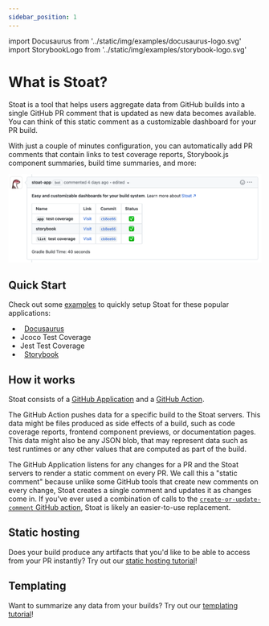 ```yaml
---
sidebar_position: 1
---
```


import Docusaurus from '../static/img/examples/docusaurus-logo.svg'
import StorybookLogo from '../static/img/examples/storybook-logo.svg'

# What is Stoat?

Stoat is a tool that helps users aggregate data from GitHub builds into a single
GitHub PR comment that is updated as new data becomes available. You can think of this
static comment as a customizable dashboard for your PR build.

With just a couple of minutes configuration, you can automatically add PR comments that contain links to test coverage reports, Storybook.js component summaries, build time summaries, and more:

![Stoat Screenshot](../static/img/example-screenshot.png)

## Quick Start

Check out some [examples](category/quick-start) to quickly setup Stoat for these popular applications:

<ul>
  <li><Docusaurus width={16} height={16} />&nbsp;&nbsp;<a href="quick-start/docusaurus">Docusaurus</a></li>
  <li>Jcoco Test Coverage</li>
  <li>Jest Test Coverage</li>
  <li><StorybookLogo width={13} height={16} />&nbsp;&nbsp;<a href="quick-start/storybook">Storybook</a></li>
</ul>

## How it works

Stoat consists of a [GitHub Application](https://github.com/apps/stoat-app) and a [GitHub Action](https://github.com/stoat-dev/stoat-action).

The GitHub Action pushes data for a specific build to the Stoat servers. This data might be files produced as side effects of a build, such as
code coverage reports, frontend component previews, or documentation pages. This data might also be any JSON blob, that may represent
data such as test runtimes or any other values that are computed as part of the build.

The GitHub Application listens for any changes for a PR and the Stoat servers to render a static comment on every
PR. We call this a "static comment" because unlike some GitHub tools that create new comments on every change, Stoat creates 
a single comment and updates it as changes come in. 
If you've ever used a combination of calls to the [`create-or-update-comment` GitHub action](https://github.com/peter-evans/create-or-update-comment), Stoat
is likely an easier-to-use replacement.

## Static hosting

Does your build produce any artifacts that you'd like to be able to access from your PR instantly? Try out our [static hosting tutorial](tutorials/static-hosting)!

## Templating

Want to summarize any data from your builds? Try out our [templating tutorial](tutorials/templating)!
